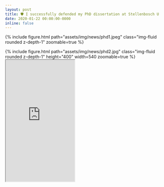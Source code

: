 ```yaml
---
layout: post
title: 🛡️ I successfully defended my PhD dissertation at Stellenbosch University
date: 2020-01-22 00:00:00-0000
inline: false
---
```


{% include figure.html path="assets/img/news/phd1.jpeg" class="img-fluid rounded z-depth-1" zoomable=true %}

<div class="row mt-3">
    <div class="col-sm mt-3 mt-md-0">
        {% include figure.html path="assets/img/news/phd2.jpg" class="img-fluid rounded z-depth-1" height="400" width=540 zoomable=true %}
    </div>
    <div class="col-sm mt-3 mt-md-0">
        <iframe width="226" height="400" src="https://www.youtube.com/embed/sF7bixXnzVE"></iframe>
    </div>
</div>
